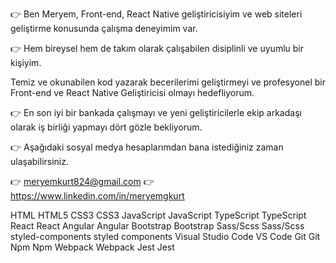 👉 Ben Meryem, Front-end, React Native geliştiricisiyim ve web siteleri geliştirme konusunda çalışma deneyimim var.

👉 Hem bireysel hem de takım olarak çalışabilen disiplinli ve uyumlu bir kişiyim.

Temiz ve okunabilen kod yazarak becerilerimi geliştirmeyi ve profesyonel bir Front-end ve React Native Geliştiricisi olmayı hedefliyorum.

👉 En son iyi bir bankada çalışmayı ve yeni geliştiricilerle ekip arkadaşı olarak iş birliği yapmayı dört gözle bekliyorum.

👉 Aşağıdaki sosyal medya hesaplarımdan bana istediğiniz zaman ulaşabilirsiniz.

👉 meryemkurt824@gmail.com 👉 https://www.linkedin.com/in/meryemgkurt

HTML
HTML5	CSS3
CSS3	JavaScript
JavaScript	TypeScript
TypeScript	React
React	Angular
Angular	Bootstrap
Bootstrap
Sass/Scss
Sass/Scss	styled-components
styled components	Visual Studio Code
VS Code	Git
Git	Npm
Npm	Webpack
Webpack	Jest
Jest

